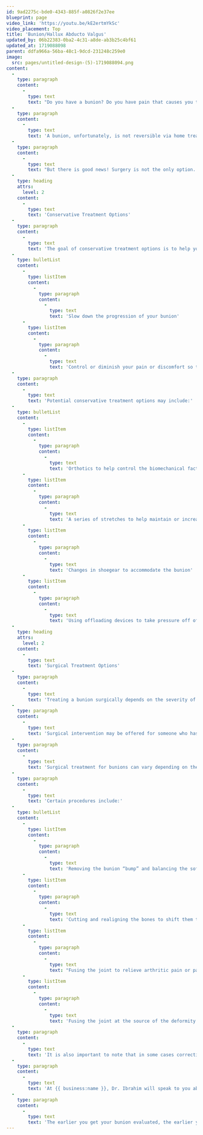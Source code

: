 ```yaml
---
id: 9ad2275c-bde0-4343-885f-a0826f2e37ee
blueprint: page
video_link: 'https://youtu.be/kE2ertmYkSc'
video_placement: Top
title: 'Bunion/Hallux Abducto Valgus'
updated_by: 06b22383-0ba2-4c31-a8de-ab3b25c4bf61
updated_at: 1719088098
parent: ddfa966a-56ba-48c1-9dcd-231248c259e0
image:
  src: pages/untitled-design-(5)-1719088094.png
content:
  -
    type: paragraph
    content:
      -
        type: text
        text: "Do you have a bunion? Do you have pain that causes you to stop doing the activities you love to do? If your answer is yes, let’s talk about your options.\_"
  -
    type: paragraph
    content:
      -
        type: text
        text: 'A bunion, unfortunately, is not reversible via home treatments or braces because it is a bony deformity. The only thing that can fix a bunion is surgery.'
  -
    type: paragraph
    content:
      -
        type: text
        text: "But there is good news! Surgery is not the only option. You can control the pain and discomfort a bunion may cause with conservative treatment options and get back to doing the activities you love to do.\_"
  -
    type: heading
    attrs:
      level: 2
    content:
      -
        type: text
        text: 'Conservative Treatment Options'
  -
    type: paragraph
    content:
      -
        type: text
        text: 'The goal of conservative treatment options is to help you:'
  -
    type: bulletList
    content:
      -
        type: listItem
        content:
          -
            type: paragraph
            content:
              -
                type: text
                text: 'Slow down the progression of your bunion'
      -
        type: listItem
        content:
          -
            type: paragraph
            content:
              -
                type: text
                text: 'Control or diminish your pain or discomfort so that you can do the activities you love to do!'
  -
    type: paragraph
    content:
      -
        type: text
        text: 'Potential conservative treatment options may include:'
  -
    type: bulletList
    content:
      -
        type: listItem
        content:
          -
            type: paragraph
            content:
              -
                type: text
                text: 'Orthotics to help control the biomechanical factors that are contributing to your bunion and shift excess pressure away from your bunion'
      -
        type: listItem
        content:
          -
            type: paragraph
            content:
              -
                type: text
                text: 'A series of stretches to help maintain or increase your mobility and flexibility.'
      -
        type: listItem
        content:
          -
            type: paragraph
            content:
              -
                type: text
                text: 'Changes in shoegear to accommodate the bunion'
      -
        type: listItem
        content:
          -
            type: paragraph
            content:
              -
                type: text
                text: 'Using offloading devices to take pressure off of the bunion so that it is more comfortable in shoes and while walking.'
  -
    type: heading
    attrs:
      level: 2
    content:
      -
        type: text
        text: 'Surgical Treatment Options'
  -
    type: paragraph
    content:
      -
        type: text
        text: 'Treating a bunion surgically depends on the severity of your bunion, the position of your bones and your lifestyle goals.'
  -
    type: paragraph
    content:
      -
        type: text
        text: 'Surgical intervention may be offered for someone who has gone through the conservative treatment options and needs better pain relief, someone who is younger who has lower expected complications, and who may enjoy greater long-term benefits from early surgical intervention.'
  -
    type: paragraph
    content:
      -
        type: text
        text: 'Surgical treatment for bunions can vary depending on the position of the bones, and the shape and severity of the bunion as well as the goals and needs of the patient.'
  -
    type: paragraph
    content:
      -
        type: text
        text: 'Certain procedures include:'
  -
    type: bulletList
    content:
      -
        type: listItem
        content:
          -
            type: paragraph
            content:
              -
                type: text
                text: 'Removing the bunion “bump” and balancing the soft tissue around the joint.'
      -
        type: listItem
        content:
          -
            type: paragraph
            content:
              -
                type: text
                text: 'Cutting and realigning the bones to shift them to their proper position.'
      -
        type: listItem
        content:
          -
            type: paragraph
            content:
              -
                type: text
                text: "Fusing the joint to relieve arthritic pain or pain caused by movement.\_"
      -
        type: listItem
        content:
          -
            type: paragraph
            content:
              -
                type: text
                text: 'Fusing the joint at the source of the deformity in order to realign the bones properly.'
  -
    type: paragraph
    content:
      -
        type: text
        text: 'It is also important to note that in some cases corrective bunion surgery may not provide permanent results. If there are any known risks like this, we will discuss them with you.'
  -
    type: paragraph
    content:
      -
        type: text
        text: 'At {{ business:name }}, Dr. Ibrahim will speak to you about your goals in life and which treatment options would be best for you. Whether they are conservative or surgical, she will explain everything and be there to help you figure out the best treatment plan for you!'
  -
    type: paragraph
    content:
      -
        type: text
        text: 'The earlier you get your bunion evaluated, the earlier you can get back to doing the activities you love to do!'
---
```

